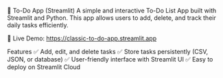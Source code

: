 📌 To-Do App (Streamlit)
A simple and interactive To-Do List App built with Streamlit and Python. This app allows users to add, delete, and track their daily tasks efficiently.

🚀 Live Demo: https://classic-to-do-app.streamlit.app

Features
✅ Add, edit, and delete tasks
✅ Store tasks persistently (CSV, JSON, or database)
✅ User-friendly interface with Streamlit UI
✅ Easy to deploy on Streamlit Cloud
